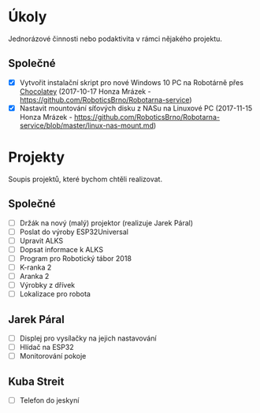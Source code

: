 # Úkoly
Jednorázové činnosti nebo podaktivita v rámci nějakého projektu.

## Společné
- [x] Vytvořit instalační skript pro nové Windows 10 PC na Robotárně přes [Chocolatey](https://chocolatey.org/) (2017-10-17 Honza Mrázek - https://github.com/RoboticsBrno/Robotarna-service)
- [x] Nastavit mountování síťových disku z NASu na Linuxové PC (2017-11-15 Honza Mrázek - https://github.com/RoboticsBrno/Robotarna-service/blob/master/linux-nas-mount.md)

# Projekty
Soupis projektů, které bychom chtěli realizovat.

## Společné
- [ ] Držák na nový (malý) projektor (realizuje Jarek Páral)
- [ ] Poslat do výroby ESP32Universal
- [ ] Upravit ALKS
- [ ] Dopsat informace k ALKS
- [ ] Program pro Robotický tábor 2018
- [ ] K-ranka 2
- [ ] Aranka 2
- [ ] Výrobky z dřívek
- [ ] Lokalizace pro robota

## Jarek Páral
- [ ] Displej pro vysílačky na jejich nastavování
- [ ] Hlídač na ESP32
- [ ] Monitorování pokoje

## Kuba Streit 
- [ ] Telefon do jeskyní 
